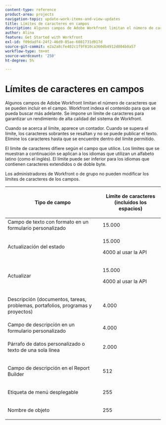 ```yaml
---
content-type: reference
product-area: projects
navigation-topic: update-work-items-and-view-updates
title: Límites de caracteres en campos
description: Algunos campos de Adobe Workfront limitan el número de caracteres que se pueden incluir en el campo. Workfront indexa el contenido para que se pueda buscar más adelante. Se impone un límite de caracteres para garantizar un rendimiento de alta calidad del sistema de Workfront.
author: Alina
feature: Get Started with Workfront
exl-id: f09dadf4-24f2-46d9-85ae-6081731d917d
source-git-commit: e2a2a8cfe402c1f9f810ca360db4912d804b0a57
workflow-type: tm+mt
source-wordcount: '250'
ht-degree: 5%

---
```


# Límites de caracteres en campos

Algunos campos de Adobe Workfront limitan el número de caracteres que se pueden incluir en el campo. Workfront indexa el contenido para que se pueda buscar más adelante. Se impone un límite de caracteres para garantizar un rendimiento de alta calidad del sistema de Workfront.

Cuando se acerca al límite, aparece un contador. Cuando se supera el límite, los caracteres sobrantes se resaltan y no se puede publicar el texto. Elimine los caracteres hasta que se encuentre dentro del límite permitido.

El límite de caracteres difiere según el campo que utilice. Los límites que se muestran a continuación se aplican a los idiomas que utilizan un alfabeto latino (como el inglés). El límite puede ser inferior para los idiomas que contienen caracteres extendidos o de doble byte.

Los administradores de Workfront o de grupo no pueden modificar los límites de caracteres de los campos.

<table style="table-layout:auto"> 
 <col> 
 <col> 
 <thead> 
  <tr> 
   <th> <p><strong>Tipo de campo</strong> </p> </th> 
   <th> <p><strong>Límite de caracteres (</strong><strong>incluidos los espacios)</strong> </p> </th> 
  </tr> 
 </thead> 
 <tbody> 
  <tr> 
   <td>Campo de texto con formato en un formulario personalizado</td> 
   <td>15.000</td> 
  </tr> 
  <tr> 
   <td> <p>Actualización del estado</p> </td> 
   <td> <p>15.000</p>
   <p> 4000 al usar la API</p> </td> 
  </tr> 
  <tr> 
   <td> <p>Actualizar</p> </td> 
   <td> <p>15.000</p> 
   <p> 4000 al usar la API</p></td> 
  </tr> 
  <tr> 
   <td> <p>Descripción (documentos, tareas, problemas, portafolios, programas y proyectos)</p> </td> 
   <td> <p>4.000</p> </td> 
  </tr> 
  <tr> 
   <td>Campo de descripción en un formulario personalizado</td> 
   <td>4.000</td> 
  </tr> 
  <tr> 
   <td> <p>Párrafo de datos personalizado o texto de una sola línea </p> </td> 
   <td> <p>2.000</p> </td> 
  </tr> 
  <tr> 
   <td> <p>Campo de descripción en el Report Builder</p> </td> 
   <td> <p>512</p> </td> 
  </tr> 
  <tr> 
   <td> <p>Etiqueta de menú desplegable</p> </td> 
   <td> <p>255</p> </td> 
  </tr> 
  <tr> 
   <td> <p>Nombre de objeto</p> </td> 
   <td> <p>255</p> </td> 
  </tr> 
 </tbody> 
</table>
